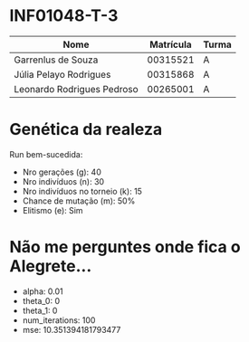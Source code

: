 # INF01048-T-3

| Nome                       | Matrícula | Turma |
|----------------------------|-----------|-------|
| Garrenlus de Souza         |  00315521 |     A |
| Júlia Pelayo Rodrigues     |  00315868 |     A |
| Leonardo Rodrigues Pedroso |  00265001 |     A | 


# Genética da realeza
Run bem-sucedida:
- Nro gerações (g): 40
- Nro indivíduos (n): 30
- Nro indivíduos no torneio (k): 15
- Chance de mutação (m): 50%
- Elitismo (e): Sim

# Não me perguntes onde fica o Alegrete...
- alpha: 0.01
- theta_0: 0
- theta_1: 0
- num_iterations: 100
- mse: 10.351394181793477